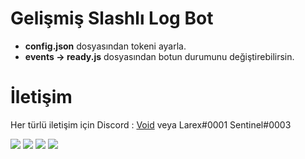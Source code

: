 # Gelişmiş Slashlı Log Bot

- **config.json** dosyasından tokeni ayarla.
- **events -> ready.js** dosyasından botun durumunu değiştirebilirsin.

# İletişim

Her türlü iletişim için Discord : [Void](https://discord.gg/dcbot) veya Larex#0001 Sentinel#0003


![](https://img.shields.io/github/stars/larexq/slash-destek) ![](https://img.shields.io/github/forks/larexq/slash-destek) ![](https://img.shields.io/github/v/tag/larexq/slash-destek) ![](https://img.shields.io/github/issues/larexq/slash-destek)
